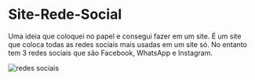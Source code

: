 # Site-Rede-Social
Uma ideia que coloquei no papel e consegui fazer em um site. É um site que coloca todas as redes sociais mais usadas em um site só. No entanto tem 3 redes sociais que são Facebook, WhatsApp e Instagram.

![redes sociais](https://user-images.githubusercontent.com/97403948/191576058-fb2ee3fc-c223-4ddb-92a3-918c86f36867.jpg)
